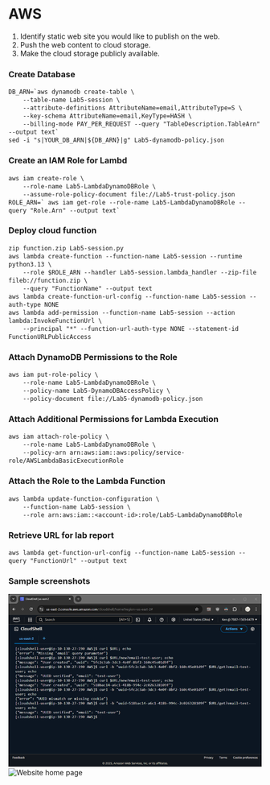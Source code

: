# AWS												
1.	Identify static web site you would like to publish on the web.
2.	Push the web content to cloud storage.
3.	Make the cloud storage publicly available.

### Create Database
```
DB_ARN=`aws dynamodb create-table \
    --table-name Lab5-session \
    --attribute-definitions AttributeName=email,AttributeType=S \
    --key-schema AttributeName=email,KeyType=HASH \
    --billing-mode PAY_PER_REQUEST --query "TableDescription.TableArn" --output text`
sed -i "s|YOUR_DB_ARN|${DB_ARN}|g" Lab5-dynamodb-policy.json
```
### Create an IAM Role for Lambd
```
aws iam create-role \
    --role-name Lab5-LambdaDynamoDBRole \
    --assume-role-policy-document file://Lab5-trust-policy.json
ROLE_ARN=` aws iam get-role --role-name Lab5-LambdaDynamoDBRole --query "Role.Arn" --output text`
```
### Deploy cloud function
```
zip function.zip Lab5-session.py
aws lambda create-function --function-name Lab5-session --runtime python3.13 \
    --role $ROLE_ARN --handler Lab5-session.lambda_handler --zip-file fileb://function.zip \
    --query "FunctionName" --output text
aws lambda create-function-url-config --function-name Lab5-session --auth-type NONE
aws lambda add-permission --function-name Lab5-session --action lambda:InvokeFunctionUrl \
    --principal "*" --function-url-auth-type NONE --statement-id FunctionURLPublicAccess
```
### Attach DynamoDB Permissions to the Role
```
aws iam put-role-policy \
    --role-name Lab5-LambdaDynamoDBRole \
    --policy-name Lab5-DynamoDBAccessPolicy \
    --policy-document file://Lab5-dynamodb-policy.json
```
### Attach Additional Permissions for Lambda Execution
```
aws iam attach-role-policy \
    --role-name Lab5-LambdaDynamoDBRole \
    --policy-arn arn:aws:iam::aws:policy/service-role/AWSLambdaBasicExecutionRole
```
### Attach the Role to the Lambda Function
```
aws lambda update-function-configuration \
    --function-name Lab5-session \
    --role arn:aws:iam::<account-id>:role/Lab5-LambdaDynamoDBRole
```
### Retrieve URL for lab report
```
aws lambda get-function-url-config --function-name Lab5-session --query "FunctionUrl" --output text
```

### Sample screenshots
![CLI screen capture](lab5-aws-cli.png)
![Website home page](lab5-aws-website.png)
